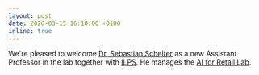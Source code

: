 ```yaml
---
layout: post
date: 2020-03-15 16:10:00 +0100
inline: true
---
```


We're pleased to welcome [Dr. Sebastian Schelter](https://ssc.io) as a new Assistant Professor in the lab together with [ILPS](https://ilps.science.uva.nl/). He manages the [AI for Retail Lab](https://icai.ai/airlab/).
